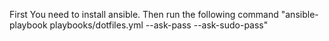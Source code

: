 First You need to install ansible. Then run the following command "ansible-playbook playbooks/dotfiles.yml --ask-pass --ask-sudo-pass"
